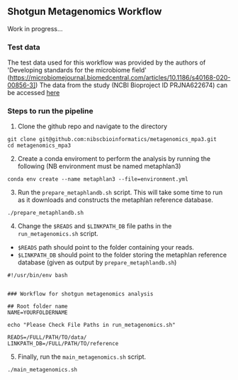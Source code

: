 ## Shotgun Metagenomics Workflow


Work in progress...

### Test data
The test data used for this workflow was provided by the authors of 'Developing standards for the microbiome field' (https://microbiomejournal.biomedcentral.com/articles/10.1186/s40168-020-00856-3])
The data from the study (NCBI Bioproject ID PRJNA622674) can be accessed [here](https://www.ncbi.nlm.nih.gov/sra/10506348,10506347,10506346,10506345,10506339,10506328,10506322,10506321,10506320,10506319,10506318,10506317,10506316,10506315,10506314,10506313,10506312,10506311,10506310,10506309)


### Steps to run the pipeline

1. Clone the github repo and navigate to the directory

```
git clone git@github.com:nibscbioinformatics/metagenomics_mpa3.git
cd metagenomics_mpa3
```


2. Create a conda enviroment to perform the analysis by running the following (NB environment must be named metaphlan3)

```
conda env create --name metaphlan3 --file=environment.yml
```


3. Run the `prepare_metaphlandb.sh` script. This will take some time to run as it downloads and constructs the metaphlan reference database.

```
./prepare_metaphlandb.sh
```

4. Change the `$READS` and `$LINKPATH_DB` file paths in the `run_metagenomics.sh` script.
- `$READS` path should point to the folder containing your reads.
- `$LINKPATH_DB` should point to the folder storing the metaphlan reference database (given as output by `prepare_metaphlandb.sh`)

```
#!/usr/bin/env bash


### Workflow for shotgun metagenomics analysis

## Root folder name
NAME=YOURFOLDERNAME

echo "Please Check File Paths in run_metagenomics.sh"

READS=/FULL/PATH/TO/data/
LINKPATH_DB=/FULL/PATH/TO/reference 
```

5. Finally, run the `main_metagenomics.sh` script.  
```
./main_metagenomics.sh
```